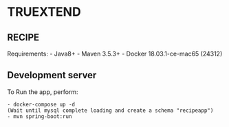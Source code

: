 # TRUEXTEND

## RECIPE

Requirements:
    - Java8+
    - Maven 3.5.3+
    - Docker 18.03.1-ce-mac65 (24312)

## Development server

To Run the app, perform:

    - docker-compose up -d 
    (Wait until mysql complete loading and create a schema "recipeapp")
    - mvn spring-boot:run
    